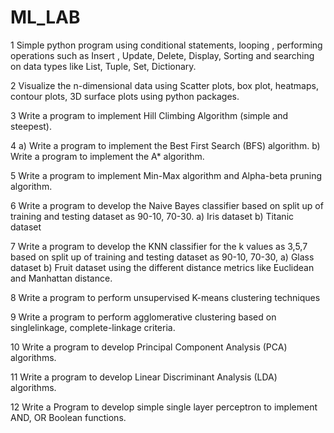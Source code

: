 # ML_LAB
1 Simple python program using conditional statements, looping , performing operations such as Insert , Update, Delete, Display, Sorting and searching on data types like List, Tuple, Set, Dictionary.

2 Visualize the n-dimensional data using Scatter plots, box plot, heatmaps, contour plots, 3D surface plots using python packages.

3 Write a program to implement Hill Climbing Algorithm (simple and steepest). 

4 a) Write a program to implement the Best First Search (BFS) algorithm.
  b) Write a program to implement the A* algorithm.

5 Write a program to implement Min-Max algorithm and Alpha-beta pruning algorithm.

6 Write a program to develop the Naive Bayes classifier based on split up of training and testing dataset as 90-10, 70-30.
a) Iris dataset
b) Titanic dataset

7 Write a program to develop the KNN classifier for the k values as 3,5,7 based on split up of training and testing dataset as 90-10, 70-30,
a) Glass dataset
b) Fruit dataset
using the different distance metrics like Euclidean and Manhattan distance.

8 Write a program to perform unsupervised K-means clustering techniques 

9 Write a program to perform agglomerative clustering based on singlelinkage, complete-linkage criteria.

10 Write a program to develop Principal Component Analysis (PCA) algorithms.

11 Write a program to develop Linear Discriminant Analysis (LDA) algorithms.

12 Write a Program to develop simple single layer perceptron to implement AND, OR Boolean functions.
